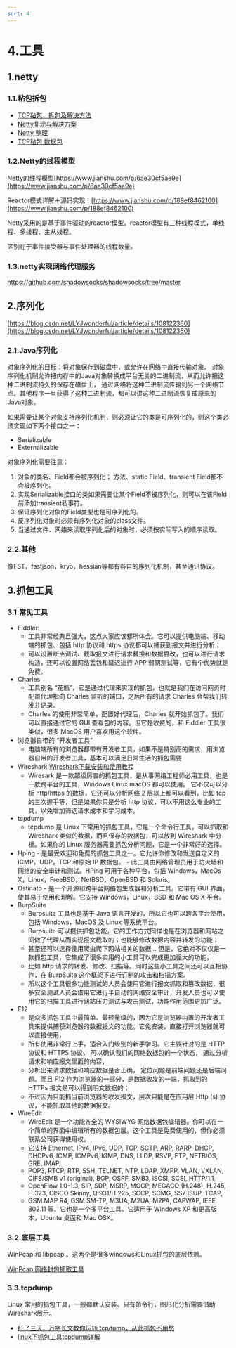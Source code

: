 ```yaml
---
sort: 4
---
```

# 4.工具

## 1.netty

### 1.1.粘包拆包

- [TCP粘包，拆包及解决方法](https://blog.csdn.net/scythe666/article/details/51996268)
- [Netty复现与解决方案](https://zhuanlan.zhihu.com/p/89602783)
- [Netty 整理](https://my.oschina.net/u/3768341/blog/3105228)
- [TCP粘包 数据包](https://mp.weixin.qq.com/s/0-YBxU1cSbDdzcZEZjmQYA)

### 1.2.Netty的线程模型

Netty的线程模型[https://www.jianshu.com/p/6ae30cf5ae9e](https://www.jianshu.com/p/6ae30cf5ae9e)

Reactor模式详解＋源码实现：[https://www.jianshu.com/p/188ef8462100](https://www.jianshu.com/p/188ef8462100)

Netty采用的是基于事件驱动的reactor模型。reactor模型有三种线程模式，单线程、多线程、主从线程。

区别在于事件接受器与事件处理器的线程数量。

### 1.3.netty实现网络代理服务

https://github.com/shadowsocks/shadowsocks/tree/master

## 2.序列化

[https://blog.csdn.net/LYJwonderful/article/details/108122360](https://blog.csdn.net/LYJwonderful/article/details/108122360)


### 2.1.Java序列化
对象序列化的目标：将对象保存到磁盘中，或允许在网络中直接传输对象。
对象序列化机制允许把内存中的Java对象转换成平台无关的二进制流，从而允许把这种二进制流持久的保存在磁盘上，
通过网络将这种二进制流传输到另一个网络节点。其他程序一旦获得了这种二进制流，都可以讲这种二进制流恢复成原来的Java对象。

如果需要让某个对象支持序列化机制，则必须让它的类是可序列化的，则这个类必须实现如下两个接口之一：
- Serializable
- Externalizable

对象序列化需要注意：
1. 对象的类名、Field都会被序列化； 方法、static Field、transient Field都不会被序列化。
2. 实现Serializable接口的类如果需要让某个Field不被序列化，则可以在该Field前添加transient私事符。
3. 保证序列化对象的Field类型也是可序列化的。
4. 反序列化对象时必须有序列化对象的class文件。
5. 当通过文件、网络来读取序列化后的对象时，必须按实际写入的顺序读取。

### 2.2.其他

像FST，fastjson，kryo，hessian等都有各自的序列化机制，甚至通讯协议。

## 3.抓包工具

### 3.1.常见工具
- Fiddler:
    - 工具非常经典且强大，这点大家应该都所体会。它可以提供电脑端、移动端的抓包、包括 http 协议和 https 协议都可以捕获到报文并进行分析；
    - 可以设置断点调试、截取报文进行请求替换和数据篡改，也可以进行请求构造，还可以设置网络丢包和延迟进行 APP 弱网测试等，它有个优势就是免费。
- Charles
    - 工具别名 “花瓶”，它是通过代理来实现的抓包，也就是我们在访问网页时配置代理指向 Charles 监听的端口，之后所有的请求 Charles 会帮我们转发并记录。
    - Charles 的使用非常简单，配置好代理后，Charles 就开始抓包了。我们可以直接通过它的 GUI 查看包的内容。但它是收费的，和 Fiddler 工具很类似，很多 MacOS 用户喜欢用这个软件。
- 浏览器自带的 “开发者工具“
    - 电脑端所有的浏览器都带有开发者工具，如果不是特别高的需求，用浏览器自带的开发者工具，基本可以满足日常生活的抓包需要
- Wireshark:[Wireshark下载安装和使用教程](http://c.biancheng.net/view/6379.html)
    - Wiresark 是一款超级厉害的抓包工具，是从事网络工程师必用工具，也是一款跨平台的工具，Windows Linux macOS 都可以使用。
      它不仅可以分析 http/https 的数据，它还可以分析网络 2 层以上都可以看到，比如 tcp 的三次握手等，但是如果你只是分析 http 协议，可以不用这么专业的工具，以免增加筛选请求成本和学习成本。
- tcpdump
    - tcpdump 是 Linux 下常用的抓包工具，它是一个命令行工具，可以抓取和 Wireshark 类似的数据，而且保存的数据包，可以放到 Wireshark 中分析。如果你的 Linux 服务器需要抓包分析问题，它是一个非常好的选择。
- Hping
      - 是最受欢迎和免费的抓包工具之一。它允许你修改和发送自定义的 ICMP，UDP，TCP 和原始 IP 数据包。
      - 此工具由网络管理员用于防火墙和网络的安全审计和测试。HPing 可用于各种平台，包括 Windows，MacOs X，Linux，FreeBSD，NetBSD，OpenBSD 和 Solaris。
- Ostinato
      - 是一个开源和跨平台网络包生成器和分析工具。它带有 GUI 界面，使其易于使用和理解。它支持 Windows，Linux，BSD 和 Mac OS X 平台。
- BurpSuite
    - Burpsuite 工具也是基于 Java 语言开发的，所以它也可以跨各平台使用，包括 Windows，MacOS 及 Linux 等系统平台。
    - Burpsuite 可以提供抓包功能，它的工作方式同样也是在浏览器和网站之间做了代理从而实现报文截取的；也能够修改数据内容并转发的功能；
    -  甚至还可以选择使用爬虫爬下网站相关的数据… 但是，它绝对不仅仅是一款抓包工具，它集成了很多实用的小工具可以完成更加强大的功能，
    - 比如 http 请求的转发、修改、扫描等。同时这些小工具之间还可以互相协作，在 BurpSuite 这个框架下进行订制的攻击和扫描方案。
    - 所以这个工具很多功能测试的人员会使用它进行报文抓取和篡改数据，很多安全测试人员会借用它进行半自动的网络安全审计，开发人员也可以使用它的扫描工具进行网站压力测试与攻击测试，功能作用范围更加广泛。
- F12
    - 是众多抓包工具中最简单、最轻量级的，因为它是浏览器内置的开发者工具来提供捕获浏览器的数据报文的功能。它免安装，直接打开浏览器就可以直接使用，
    -  所有使用非常好上手，适合入门级别的新手学习。它主要针对的是 HTTP 协议和 HTTPS 协议， 可以确认我们的网络数据包的一个状态， 通过分析请求和响应报文里面的内容， 
    - 分析出来请求数据和响应数据是否正确， 定位问题是前端问题还是后端问题。而且 F12 作为浏览器的一部分，是数据收发的一端，抓取到的 HTTPs 报文是可以得到明文数据的；
    - 不过因为只能抓当前浏览器的收发报文，层次只能是在应用层 Http (s) 协议，不能抓取其他的数据报文。
- WireEdit
    - WireEdit 是一个功能齐全的 WYSIWYG 网络数据包编辑器。你可以在一个简单的界面中编辑所有的数据包层。这个工具是免费使用的，但你必须联系公司获得使用权。
    - 它支持 Ethernet, IPv4, IPv6, UDP, TCP, SCTP, ARP, RARP, DHCP, DHCPv6, ICMP, ICMPv6, IGMP, DNS, LLDP, RSVP, FTP, NETBIOS, GRE, IMAP, 
    - POP3, RTCP, RTP, SSH, TELNET, NTP, LDAP, XMPP, VLAN, VXLAN, CIFS/SMB v1 (original), BGP, OSPF, SMB3, iSCSI, SCSI, HTTP/1.1, 
    -  OpenFlow 1.0-1.3, SIP, SDP, MSRP, MGCP, MEGACO (H.248), H.245, H.323, CISCO Skinny, Q.931/H.225, SCCP, SCMG, SS7 ISUP, TCAP, 
    -  GSM MAP R4, GSM SM-TP, M3UA, M2UA, M2PA, CAPWAP, IEEE 802.11 等。它也是一个多平台工具。它适用于 Windows XP 和更高版本，Ubuntu 桌面和 Mac OSX。

### 3.2.底层工具
WinPcap  和 libpcap 。这两个是很多windows和Linux抓包的底层依赖。

[WinPcap 网络封包抓取工具](https://www.oschina.net/p/winpcap)

### 3.3.tcpdump

Linux 常用的抓包工具，一般都默认安装。只有命令行，图形化分析需要借助Wireshark展示。

- [肝了三天，万字长文教你玩转 tcpdump，从此抓包不用愁](https://baijiahao.baidu.com/s?id=1671144485218215170)
- [linux下抓包工具tcpdump详解](https://www.cnblogs.com/Jtianlin/p/4330723.html)